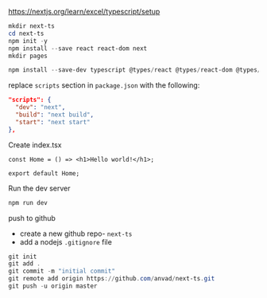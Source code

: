 https://nextjs.org/learn/excel/typescript/setup

```powershell
mkdir next-ts
cd next-ts
npm init -y
npm install --save react react-dom next
mkdir pages

npm install --save-dev typescript @types/react @types/react-dom @types/node
```

replace `scripts` section in `package.json` with the following:
```json
"scripts": {
  "dev": "next",
  "build": "next build",
  "start": "next start"
},
```

Create index.tsx
```tsx
const Home = () => <h1>Hello world!</h1>;

export default Home;
```

Run the dev server
```powershell
npm run dev
```

push to github
- create a new github repo- `next-ts`
- add a nodejs `.gitignore` file
```powershell
git init
git add .
git commit -m "initial commit"
git remote add origin https://github.com/anvad/next-ts.git
git push -u origin master
```